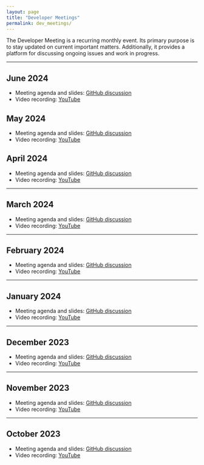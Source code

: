 ```yaml
---
layout: page
title: "Developer Meetings"
permalink: dev_meetings/
---
```


The Developer Meeting is a recurring monthly event. Its primary purpose is to stay updated on current important matters. Additionally, it provides a platform for discussing ongoing issues and work in progress.

---

## June 2024
- Meeting agenda and slides: [GitHub discussion](https://github.com/orgs/gem5/discussions/1203)
- Video recording: [YouTube](https://youtu.be/vkBKsJ5dvEc?si=NWcPCAhOlVDvEAnX)

## May 2024
- Meeting agenda and slides: [GitHub discussion](https://github.com/orgs/gem5/discussions/1095)
- Video recording: [YouTube](https://youtu.be/C5Ze9hjUL8M)

## April 2024
- Meeting agenda and slides: [GitHub discussion](https://github.com/orgs/gem5/discussions/995)
- Video recording: [YouTube](https://www.youtube.com/watch?v=_1D8PM_vPr0)

---

## March 2024
- Meeting agenda and slides: [GitHub discussion](https://github.com/orgs/gem5/discussions/907)
- Video recording: [YouTube](https://www.youtube.com/watch?v=ofb5bcGc1Iw)

---

## February 2024
- Meeting agenda and slides: [GitHub discussion](https://github.com/orgs/gem5/discussions/839)
- Video recording: [YouTube](https://www.youtube.com/watch?v=uzZJlFHI6eU)

---

## January 2024
- Meeting agenda and slides: [GitHub discussion](https://github.com/orgs/gem5/discussions/740)
- Video recording: [YouTube](https://www.youtube.com/watch?v=Ze4yABgktVE)

---

## December 2023
- Meeting agenda and slides: [GitHub discussion](https://github.com/orgs/gem5/discussions/661)
- Video recording: [YouTube](https://www.youtube.com/watch?v=VeaoMkDFkvU)

---

## November 2023
- Meeting agenda and slides: [GitHub discussion](https://github.com/orgs/gem5/discussions/482)
- Video recording: [YouTube](https://www.youtube.com/watch?v=ZzCJdtr1mv0)

---

## October 2023
- Meeting agenda and slides: [GitHub discussion](https://github.com/orgs/gem5/discussions/435)
- Video recording: [YouTube](https://www.youtube.com/watch?v=bfpeo5-5ijI)
